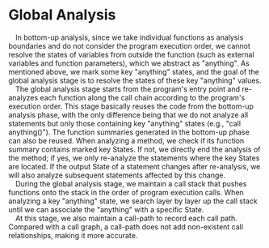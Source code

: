 # Global Analysis  

&emsp;In bottom-up analysis, since we take individual functions as analysis boundaries and do not consider the program execution order, we cannot resolve the states of variables from outside the function (such as external variables and function parameters), which we abstract as "anything". As mentioned above, we mark some key "anything" states, and the goal of the global analysis stage is to resolve the states of these key "anything" values.<br>
&emsp;The global analysis stage starts from the program's entry point and re-analyzes each function along the call chain according to the program's execution order. This stage basically reuses the code from the bottom-up analysis phase, with the only difference being that we do not analyze all statements but only those containing key "anything" states (e.g., "call anything()"). The function summaries generated in the bottom-up phase can also be reused. When analyzing a method, we check if its function summary contains marked key States. If not, we directly end the analysis of the method; if yes, we only re-analyze the statements where the key States are located. If the output State of a statement changes after re-analysis, we will also analyze subsequent statements affected by this change.<br>
&emsp;During the global analysis stage, we maintain a call stack that pushes functions onto the stack in the order of program execution calls. When analyzing a key "anything" state, we search layer by layer up the call stack until we can associate the "anything" with a specific State.<br>
&emsp;At this stage, we also maintain a call-path to record each call path. Compared with a call graph, a call-path does not add non-existent call relationships, making it more accurate.